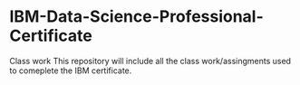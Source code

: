 # IBM-Data-Science-Professional-Certificate
Class work
This repository will include all the class work/assingments used to comeplete the IBM certificate.
